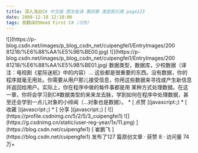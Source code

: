 ```yaml
---
title: 深入浅出C# 中文版 图文皆译 第四章 类型和引用 page123
date: 2008-12-18 12:18:00
tags: 我翻译的Head First C#（习作）
---
```

<?xml:namespace prefix = o ns = "urn:schemas-microsoft-com:office:office" />

![](https://p-blog.csdn.net/images/p_blog_csdn_net/cuipengfei1/EntryImages/200
81218/%E6%88%AA%E5%9B%BE00.jpg)

![](https://p-blog.csdn.net/images/p_blog_csdn_net/cuipengfei1/EntryImages/200
81218/%E6%88%AA%E5%9B%BE01.jpg)

数据类型，数据库，少校数据（译注：电视剧《星际迷航》中的内容）...

这些都是很重要的东西。没有数据，你的程序就毫无用处。你需要从用户那儿接受信息，你用这些数据来寻找或产生新信息并返回给用户。实际上，你在程序中做的每件事都是用
某种方式处理数据。在这一章，你将会学习到C#数据类型的来来龙去脉，学到如何在程序中处理数据，甚至还会学到一点儿对象的小绯闻（...对象也是数据）。

  * [ 点赞  ](javascript:;)
  * [ 收藏  ](javascript:;)
  * [ 分享 ](javascript:;)

[ ![](https://profile.csdnimg.cn/5/2/5/3_cuipengfei1)
![](https://g.csdnimg.cn/static/user-reg-year/1x/11.png)
](https://blog.csdn.net/cuipengfei1)

[ 崔鹏飞 ](https://blog.csdn.net/cuipengfei1)

发布了127 篇原创文章  ·  获赞 8  ·  访问量 74万+


